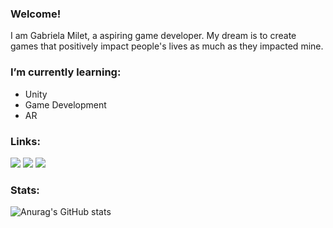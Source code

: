 ### Welcome!
I am Gabriela Milet, a aspiring game developer. My dream is to create games that positively impact people's lives as much as they impacted mine.

### I’m currently learning:
- Unity
- Game Development
- AR

### Links:
[<img src="https://img.shields.io/badge/linkedin-%230077B5.svg?&style=for-the-badge&logo=linkedin&logoColor=white" />](https://www.linkedin.com/in/gabrielamilet/)
[<img src="https://img.shields.io/badge/GitLab-330F63?style=for-the-badge&logo=gitlab&logoColor=white" />](https://gitlab.com/jasbrela)
[<img src="https://img.shields.io/badge/Itch.io-FA5C5C?style=for-the-badge&logo=itch.io&logoColor=white" />](https://jasbrela.itch.io)
<!-- [<img src="" />]() -->

### Stats:
![Anurag's GitHub stats](https://github-readme-stats.vercel.app/api?username=jasbrela&count_private=true&show_icons=true&theme=dracula)
<!-- ![willianrod's wakatime stats](https://github-readme-stats.vercel.app/api/wakatime?username=jasbrela) -->

